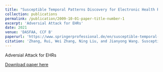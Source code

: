 ```yaml
---
title: "Susceptible Temporal Patterns Discovery for Electronic Health Records via Adversarial Attack"
collection: publications
permalink: /publication/2009-10-01-paper-title-number-1
excerpt: 'Adversial Attack for EHRs'
date: 2021
venue: 'DASFAA, CCF B'
paperurl: 'https://www.springerprofessional.de/en/susceptible-temporal-patterns-discovery-for-electronic-health-re/19040914'
citation: 'Zhang, Rui, Wei Zhang, Ning Liu, and Jianyong Wang. Susceptible Temporal Patterns Discovery for Electronic Health Records via Adversarial Attack. In International Conference on Database Systems for Advanced Applications, pp. 429-444. Springer, Cham, 2021.'
---
```

Adversial Attack for EHRs 

[Download paper here](https://www.springerprofessional.de/en/susceptible-temporal-patterns-discovery-for-electronic-health-re/19040914)

